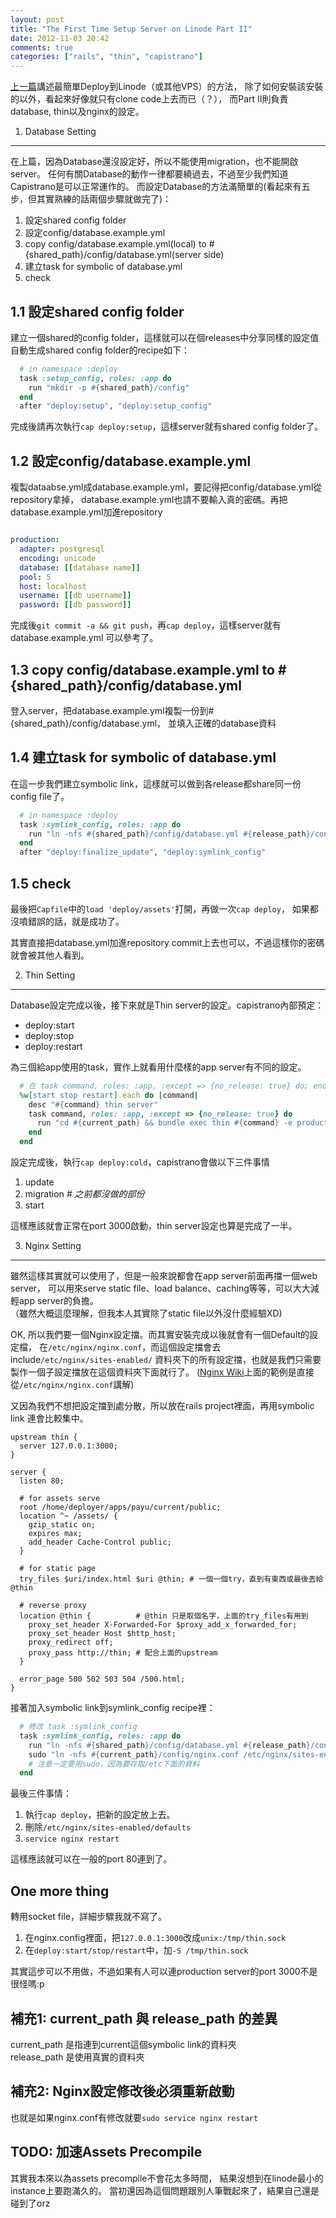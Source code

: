 ```yaml
---
layout: post
title: "The First Time Setup Server on Linode Part II"
date: 2012-11-03 20:42
comments: true
categories: ["rails", "thin", "capistrano"]
---
```


[上一篇][1]講述最簡單Deploy到Linode（或其他VPS）的方法，
除了如何安裝該安裝的以外，看起來好像就只有clone code上去而已（？），
而Part II則負責database, thin以及nginx的設定。

<!-- more -->

1. Database Setting
-------------------
在上篇，因為Database還沒設定好，所以不能使用migration，也不能開啟server。
任何有關Database的動作一律都要繞過去，不過至少我們知道Capistrano是可以正常運作的。
而設定Database的方法滿簡單的(看起來有五步，但其實熟練的話兩個步驟就做完了)：

1. 設定shared config folder
2. 設定config/database.example.yml
3. copy config/database.example.yml(local) to #{shared\_path}/config/database.yml(server side)
4. 建立task for symbolic of database.yml
5. check

1.1 設定shared config folder
---------------------------

建立一個shared的config folder，這樣就可以在個releases中分享同樣的設定值  
自動生成shared config folder的recipe如下：
``` ruby config/deploy.rb
  # in namespace :deploy
  task :setup_config, roles: :app do
    run "mkdir -p #{shared_path}/config"
  end
  after "deploy:setup", "deploy:setup_config"
```

完成後請再次執行`cap deploy:setup`，這樣server就有shared config folder了。

1.2 設定config/database.example.yml
-----------------------------------

複製dataabse.yml成database.example.yml，要記得把config/database.yml從repository拿掉，
database.example.yml也請不要輸入真的密碼。再把database.example.yml加進repository

``` yaml database.example.yml

production:
  adapter: postgresql
  encoding: unicode
  database: [[database name]]
  pool: 5
  host: localhost
  username: [[db username]]
  password: [[db password]]

```

完成後`git commit -a && git push`，再`cap deploy`，這樣server就有database.example.yml
可以參考了。

1.3 copy config/database.example.yml to #{shared\_path}/config/database.yml
---------------------------------------------------------------------------
登入server，把database.example.yml複製一份到#{shared\_path}/config/database.yml，
並填入正確的database資料

1.4 建立task for symbolic of database.yml
-----------------------------------------

在這一步我們建立symbolic link，這樣就可以做到各release都share同一份config file了。

``` ruby config/deploy.rb
  # in namespace :deploy
  task :symlink_config, roles: :app do
    run "ln -nfs #{shared_path}/config/database.yml #{release_path}/config/database.yml"
  end
  after "deploy:finalize_update", "deploy:symlink_config"
```

1.5 check
---------
最後把`Capfile`中的`load 'deploy/assets'`打開，再做一次`cap deploy`，
如果都沒噴錯誤的話，就是成功了。


其實直接把database.yml加進repository commit上去也可以，不過這樣你的密碼就會被其他人看到。

2. Thin Setting
---------------
Database設定完成以後，接下來就是Thin server的設定。capistrano內部預定：

* deploy:start
* deploy:stop
* deploy:restart

為三個給app使用的task，實作上就看用什麼樣的app server有不同的設定。

``` ruby config/deploy.rb
  # 在 task command, roles: :app, :except => {no_release: true} do; end 中插入
  %w[start stop restart].each do |command|
    desc "#{command} thin server"
    task command, roles: :app, :except => {no_release: true} do
      run "cd #{current_path} && bundle exec thin #{command} -e production -d -s 1"
    end
  end
```

設定完成後，執行`cap deploy:cold`，capistrano會做以下三件事情

1. update
2. migration _# 之前都沒做的部份_
3. start

這樣應該就會正常在port 3000啟動，thin server設定也算是完成了一半。

3. Nginx Setting
----------------
雖然這樣其實就可以使用了，但是一般來說都會在app server前面再擋一個web server，
可以用來serve static file、load balance、caching等等，可以大大減輕app server的負擔。  
（雖然大概這麼理解，但我本人其實除了static file以外沒什麼經驗XD)

OK, 所以我們要一個Nginx設定擋。而其實安裝完成以後就會有一個Default的設定檔，
在`/etc/nginx/nginx.conf`，而這個設定擋會去include`/etc/nginx/sites-enabled/`
資料夾下的所有設定擋，也就是我們只需要製作一個子設定擋放在這個資料夾下面就行了。
([Nginx Wiki][2]上面的範例是直接從`/etc/nginx/nginx.conf`講解)

又因為我們不想把設定擋到處分散，所以放在rails project裡面，再用symbolic link
連會比較集中。

``` plain config/nginx.conf
upstream thin {
  server 127.0.0.1:3000;
}

server {
  listen 80; 

  # for assets serve
  root /home/deployer/apps/payu/current/public;
  location ^~ /assets/ {
    gzip_static on; 
    expires max;
    add_header Cache-Control public;
  }

  # for static page
  try_files $uri/index.html $uri @thin; # 一個一個try，直到有東西或最後丟給@thin
  
  # reverse proxy
  location @thin {			# @thin 只是取個名字，上面的try_files有用到
    proxy_set_header X-Forwarded-For $proxy_add_x_forwarded_for;
    proxy_set_header Host $http_host;
    proxy_redirect off;
    proxy_pass http://thin; # 配合上面的upstream
  }

  error_page 500 502 503 504 /500.html;
}
```

接著加入symbolic link到symlink_config recipe裡：

``` ruby config/deploy.rb
  # 修改 task :symlink_config
  task :symlink_config, roles: :app do
    run "ln -nfs #{shared_path}/config/database.yml #{release_path}/config/database.yml"
    sudo "ln -nfs #{current_path}/config/nginx.conf /etc/nginx/sites-enabled/#{application}"
	# 注意一定要用sudo，因為要存取/etc下面的資料
  end
```

最後三件事情：

1. 執行`cap deploy`，把新的設定放上去。
2. 刪除`/etc/nginx/sites-enabled/defaults`
3. `service nginx restart`

這樣應該就可以在一般的port 80連到了。

One more thing  
--------------
轉用socket file，詳細步驟我就不寫了。

1. 在nginx.config裡面，把`127.0.0.1:3000`改成`unix:/tmp/thin.sock`
2. 在`deploy:start/stop/restart`中，加`-S /tmp/thin.sock`

其實這步可以不用做，不過如果有人可以連production server的port 3000不是很怪嗎:p


補充1: current\_path 與 release\_path 的差異
--------------------------------------------
current\_path 是指連到current這個symbolic link的資料夾  
release\_path 是使用真實的資料夾

補充2: Nginx設定修改後必須重新啟動
----------------------------------
也就是如果nginx.conf有修改就要`sudo service nginx restart`


TODO: 加速Assets Precompile
---------------------------
其實我本來以為assets precompile不會花太多時間，
結果沒想到在linode最小的instance上要跑滿久的。
當初還因為這個問題跟別人筆戰起來了，結果自己還是碰到了orz


[1]: /blog/2012/11/03/the-first-time-setup-server-on-linode/
[2]: http://wiki.nginx.org/FullExample

